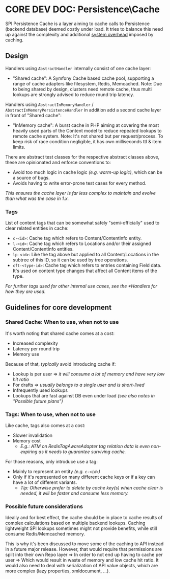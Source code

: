 # CORE DEV DOC: Persistence\Cache

SPI Persistence Cache is a layer aiming to cache calls to Persistence (backend database) deemed costly under load. It
tries to balance this need up against the complexity and additional [system overhead](#guidelines-for-core-development) imposed by caching.

## Design

Handlers using `AbstractHandler` internally consist of one cache layer:

-   "Shared cache": A Symfony Cache based cache pool, supporting a range of cache adapters like filesystem, Redis, Memcached.
    Note: Due to being shared by design, clusters need remote cache, thus multi lookups are strongly advised to reduce round trip latency.

Handlers using `AbstractInMemoryHandler` / `AbstractInMemoryPersistenceHandler` in addition add a second cache layer in front of "Shared cache":

-   "InMemory cache": A burst cache in PHP aiming at covering the most heavily used parts of the Content model to reduce repeated lookups to remote cache system.
    Note: It's not shared but per request/process. To keep risk of race condition negligible, it has own milliseconds ttl & item limits.

There are abstract test classes for the respective abstract classes above, these are opinionated and enforce conventions to:

-   Avoid too much logic in cache logic _(e.g. warm-up logic)_, which can be a source of bugs.
-   Avoids having to write error-prone test cases for every method.

_This ensures the cache layer is far less complex to maintain and evolve than what was the case in 1.x._

### Tags

List of content tags that can be somewhat safely "semi-officially" used to clear related entities in cache:

-   `c-<id>`: Cache tag which refers to Content/ContentInfo entity.
-   `l-<id>`: Cache tag which refers to Locations and/or their assigned Content/ContentInfo entities.
-   `lp-<id>`: Like the tag above but applied to all Content/Locations in the subtree of this ID, so it can be used by tree operations.
-   `cft-<type-id>`: Cache tag which refers to entries containing Field data. It's used on content type changes that affect all Content items of the type.

_For further tags used for other internal use cases, see the \*Handlers for how they are used._

## Guidelines for core development

### Shared Cache: When to use, when not to use

It's worth noting that shared cache comes at a cost:

-   Increased complexity
-   Latency per round trip
-   Memory use

Because of that, _typically_ avoid introducing cache if:

-   Lookup is per user => _it will consume a lot of memory and have very low hit ratio_
-   For drafts => _usually belongs to a single user and is short-lived_
-   Infrequently used lookups
-   Lookups that are fast against DB even under load _(see also notes in "Possible future plans")_

### Tags: When to use, when not to use

Like cache, tags also comes at a cost:

-   Slower invalidation
-   Memory cost
    -   _E.g.: ATM on RedisTagAwareAdapter tag relation data is even non-expiring as it needs to guarantee surviving cache._

For those reasons, only introduce use a tag:

-   Mainly to represent an entity _(e.g. `c-<id>`)_
-   Only if it's represented on many different cache keys or if a key can have a lot of different variants.
    -   _Tip: Otherwise prefer to delete by cache key(s) when cache clear is needed, it will be faster and consume less memory._

### Possible future considerations

Ideally and for best effect, the cache should be in place to cache results of complex calculations based on multiple backend
lookups. Caching lightweight SPI lookups sometimes might not provide benefits, while still consume Redis/Memcached memory.

This is why it's been discussed to move some of the caching to API instead in a future major release.
However, that would require that permissions are split into their own Repo layer => In order to not end
up having to cache per user => Which would result in waste of memory and low cache hit ratio.
It would also need to deal with serialization of API value objects, which are more complex (lazy properties, xmldocument, ...).
